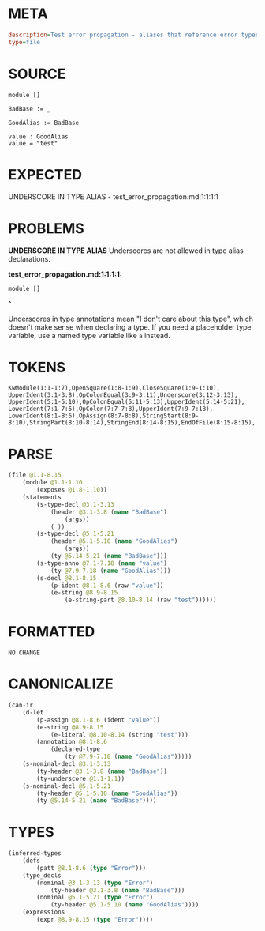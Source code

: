 # META
~~~ini
description=Test error propagation - aliases that reference error types should not propagate errors
type=file
~~~
# SOURCE
~~~roc
module []

BadBase := _

GoodAlias := BadBase

value : GoodAlias
value = "test"
~~~
# EXPECTED
UNDERSCORE IN TYPE ALIAS - test_error_propagation.md:1:1:1:1
# PROBLEMS
**UNDERSCORE IN TYPE ALIAS**
Underscores are not allowed in type alias declarations.

**test_error_propagation.md:1:1:1:1:**
```roc
module []
```
^

Underscores in type annotations mean "I don't care about this type", which doesn't make sense when declaring a type. If you need a placeholder type variable, use a named type variable like `a` instead.

# TOKENS
~~~zig
KwModule(1:1-1:7),OpenSquare(1:8-1:9),CloseSquare(1:9-1:10),
UpperIdent(3:1-3:8),OpColonEqual(3:9-3:11),Underscore(3:12-3:13),
UpperIdent(5:1-5:10),OpColonEqual(5:11-5:13),UpperIdent(5:14-5:21),
LowerIdent(7:1-7:6),OpColon(7:7-7:8),UpperIdent(7:9-7:18),
LowerIdent(8:1-8:6),OpAssign(8:7-8:8),StringStart(8:9-8:10),StringPart(8:10-8:14),StringEnd(8:14-8:15),EndOfFile(8:15-8:15),
~~~
# PARSE
~~~clojure
(file @1.1-8.15
	(module @1.1-1.10
		(exposes @1.8-1.10))
	(statements
		(s-type-decl @3.1-3.13
			(header @3.1-3.8 (name "BadBase")
				(args))
			(_))
		(s-type-decl @5.1-5.21
			(header @5.1-5.10 (name "GoodAlias")
				(args))
			(ty @5.14-5.21 (name "BadBase")))
		(s-type-anno @7.1-7.18 (name "value")
			(ty @7.9-7.18 (name "GoodAlias")))
		(s-decl @8.1-8.15
			(p-ident @8.1-8.6 (raw "value"))
			(e-string @8.9-8.15
				(e-string-part @8.10-8.14 (raw "test"))))))
~~~
# FORMATTED
~~~roc
NO CHANGE
~~~
# CANONICALIZE
~~~clojure
(can-ir
	(d-let
		(p-assign @8.1-8.6 (ident "value"))
		(e-string @8.9-8.15
			(e-literal @8.10-8.14 (string "test")))
		(annotation @8.1-8.6
			(declared-type
				(ty @7.9-7.18 (name "GoodAlias")))))
	(s-nominal-decl @3.1-3.13
		(ty-header @3.1-3.8 (name "BadBase"))
		(ty-underscore @1.1-1.1))
	(s-nominal-decl @5.1-5.21
		(ty-header @5.1-5.10 (name "GoodAlias"))
		(ty @5.14-5.21 (name "BadBase"))))
~~~
# TYPES
~~~clojure
(inferred-types
	(defs
		(patt @8.1-8.6 (type "Error")))
	(type_decls
		(nominal @3.1-3.13 (type "Error")
			(ty-header @3.1-3.8 (name "BadBase")))
		(nominal @5.1-5.21 (type "Error")
			(ty-header @5.1-5.10 (name "GoodAlias"))))
	(expressions
		(expr @8.9-8.15 (type "Error"))))
~~~
